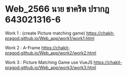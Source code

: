 # Web_2566 นาย ชาคริต ปรากฎ 643021316-6

Work 1 : (create Picture matching game) https://chakit-pragod.github.io/Web_app/work1/work1.html

Work 2 : A-Frame https://chakit-pragod.github.io/Web_app/work2/work2.html

Work 3 : Picture Matching Game use VueJS https://chakit-pragod.github.io/Web_app/work3/work3.html

